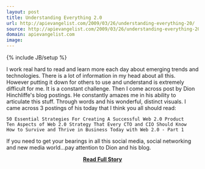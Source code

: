 ```yaml
---
layout: post
title: Understanding Everything 2.0
url: http://apievangelist.com/2009/03/26/understanding-everything-20/
source: http://apievangelist.com/2009/03/26/understanding-everything-20/
domain: apievangelist.com
image: 
---
```

{% include JB/setup %}<p>I work real hard to read and learn more each day about emerging trends and technologies. There is a lot of information in my head about all this. However putting it down for others to use and understand is extremely difficult for me. It is a constant challenge.
Then I come across post by Dion Hinchliffe's blog postings. He constantly amazes me in his ability to articulate this stuff. Through words and his wonderful, distinct visuals.
I came across 3 postings of his today that I think you all should read:

	50 Essential Strategies For Creating A Successful Web 2.0 Product
	Ten Aspects of Web 2.0 Strategy That Every CTO and CIO Should Know
	How to Survive and Thrive in Business Today with Web 2.0 - Part 1

If you need to get your bearings in all this social media, social networking and new media world...pay attention to Dion and his blog.</p>
<center><p><a href="http://apievangelist.com/2009/03/26/understanding-everything-20/" style='padding:25px; font-sze:18px; font-weight: bold;'>Read Full Story</a></p></center>

